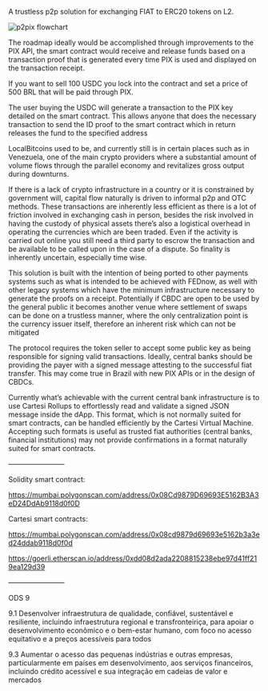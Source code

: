 A trustless p2p solution for exchanging FIAT to ERC20 tokens on L2.

![p2pix flowchart](https://github.com/doiim/p2pix/blob/master/public/p2pix_fluxogram.png?raw=true)


The roadmap ideally would be accomplished through improvements to the PIX API, the smart contract would receive and release funds based on a transaction proof that is generated every time PIX is used and displayed on the transaction receipt.



If you want to sell 100 USDC you lock into the contract and set a price of 500 BRL that will be paid through PIX.



The user buying the USDC will generate a transaction to the PIX key detailed on the smart contract. This allows anyone that does the necessary transaction to send the ID proof to the smart contract which in return releases the fund to the specified address



LocalBitcoins used to be, and currently still is in certain places such as in Venezuela, one of the main crypto providers where a substantial amount of volume flows through the parallel economy and revitalizes gross output during downturns.



If there is a lack of crypto infrastructure in a country or it is constrained by government will, capital flow naturally is driven to informal p2p and OTC methods. These transactions are inherently less efficient as there is a lot of friction involved in exchanging cash in person, besides the risk involved in having the custody of physical assets there’s also a logistical overhead in operating the currencies which are been traded. Even if the activity is carried out online you still need a third party to escrow the transaction and be available to be called upon in the case of a dispute. So finality is inherently uncertain, especially time wise.



This solution is built with the intention of being ported to other payments systems such as what is intended to be achieved with FEDnow, as well with other legacy systems which have the minimum infrastructure necessary to generate the proofs on a receipt. Potentially if CBDC are open to be used by the general public it becomes another venue where settlement of swaps can be done on a trustless manner, where the only centralization point is the currency issuer itself, therefore an inherent risk which can not be mitigated 



The protocol requires the token seller to accept some public key as being responsible for signing valid transactions. Ideally, central banks should be providing the payer with a signed message attesting to the successful fiat transfer. This may come true in Brazil with new PIX APIs or in the design of CBDCs.



Currently what’s achievable with the current central bank infrastructure is to use Cartesi Rollups to effortlessly read and validate a signed JSON message inside the dApp. This format, which is not normally suited for smart contracts, can be handled efficiently by the Cartesi Virtual Machine. Accepting such formats is useful as trusted fiat authorities (central banks, financial institutions) may not provide confirmations in a format naturally suited for smart contracts.



––––––––––––––––

Solidity smart contract:

https://mumbai.polygonscan.com/address/0x08Cd9879D69693E5162B3A3eD24DdAb9118d0f0D

Cartesi smart contracts:

https://mumbai.polygonscan.com/address/0x08cd9879d69693e5162b3a3ed24ddab9118d0f0d

https://goerli.etherscan.io/address/0xdd08d2ada2208815238ebe97d41ff219ea129d39



––––––––––––––––

ODS 9


9.1 Desenvolver infraestrutura de qualidade, confiável, sustentável e resiliente, incluindo infraestrutura regional e transfronteiriça, para apoiar o desenvolvimento econômico e o bem-estar humano, com foco no acesso equitativo e a preços acessíveis para todos



9.3 Aumentar o acesso das pequenas indústrias e outras empresas, particularmente em países em desenvolvimento, aos serviços financeiros, incluindo crédito acessível e sua integração em cadeias de valor e mercados
